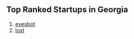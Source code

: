 ## Top Ranked Startups in Georgia

1. [eyesbot](http://www.startupranking.com/eyesbot)
2. [lost](http://www.startupranking.com/lost)

